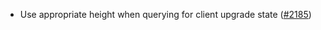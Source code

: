 - Use appropriate height when querying for client upgrade state
  ([#2185](https://github.com/informalsystems/ibc-rs/issues/2185))